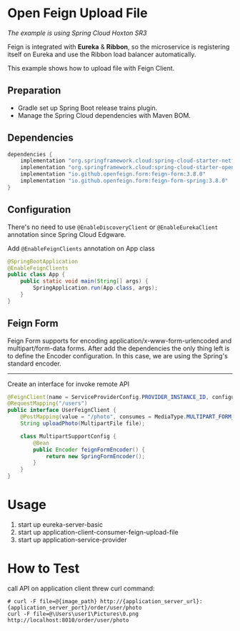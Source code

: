 # Open Feign Upload File
_The example is using Spring Cloud Hoxton SR3_

Feign is integrated with **Eureka** & **Ribbon**, so the microservice is registering itself on Eureka and use the Ribbon load balancer automatically.

This example shows how to upload file with Feign Client.
 
## Preparation
- Gradle set up Spring Boot release trains plugin.
- Manage the Spring Cloud dependencies with Maven BOM.

## Dependencies
```groovy
dependencies {
    implementation "org.springframework.cloud:spring-cloud-starter-netflix-eureka-client"
    implementation "org.springframework.cloud:spring-cloud-starter-openfeign"
    implementation "io.github.openfeign.form:feign-form:3.8.0"
    implementation "io.github.openfeign.form:feign-form-spring:3.8.0"
}
```

## Configuration
There's no need to use `@EnableDiscoveryClient` or `@EnableEurekaClient` annotation since Spring Cloud Edgware.

Add `@EnableFeignClients` annotation on App class
```java
@SpringBootApplication
@EnableFeignClients
public class App {
    public static void main(String[] args) {
        SpringApplication.run(App.class, args);
    }
}
```

## Feign Form
Feign Form supports for encoding application/x-www-form-urlencoded and multipart/form-data forms. After add the dependencies the only thing left is to define the Encoder configuration. In this case, we are using the Spring's standard encoder.

---
Create an interface for invoke remote API
```java
@FeignClient(name = ServiceProviderConfig.PROVIDER_INSTANCE_ID, configuration = UserFeignClient.MultipartSupportConfig.class)
@RequestMapping("/users")
public interface UserFeignClient {
    @PostMapping(value = "/photo", consumes = MediaType.MULTIPART_FORM_DATA_VALUE)
    String uploadPhoto(MultipartFile file);

    class MultipartSupportConfig {
        @Bean
        public Encoder feignFormEncoder() {
            return new SpringFormEncoder();
        }
    }
}
```

# Usage
1. start up eureka-server-basic
2. start up application-client-consumer-feign-upload-file
3. start up application-service-provider

# How to Test
call API on application client threw curl command:
```shell script
# curl -F file=@{image_path} http://{application_server_url}:{application_server_port}/order/user/photo
curl -F file=@\Users\user1\Pictures\0.png http://localhost:8010/order/user/photo
```